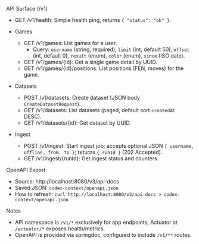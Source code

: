 API Surface (/v1)

- GET /v1/health: Simple health ping, returns `{ "status": "ok" }`.

- Games
  - GET /v1/games: List games for a user.
    - Query: `username` (string, required), `limit` (int, default 50), `offset` (int, default 0), `result` (enum), `color` (enum), `since` (ISO date).
  - GET /v1/games/{id}: Get a single game detail by UUID.
  - GET /v1/games/{id}/positions: List positions (FEN, moves) for the game.

- Datasets
  - POST /v1/datasets: Create dataset (JSON body `CreateDatasetRequest`).
  - GET /v1/datasets: List datasets (paged, default sort `createdAt` DESC).
  - GET /v1/datasets/{id}: Get dataset by UUID.

- Ingest
  - POST /v1/ingest: Start ingest job; accepts optional JSON `{ username, offline, from, to }`; returns `{ runId }` (202 Accepted).
  - GET /v1/ingest/{runId}: Get ingest status and counters.

OpenAPI Export

- Source: http://localhost:8080/v3/api-docs
- Saved JSON: `codex-context/openapi.json`
- How to refresh: `curl http://localhost:8080/v3/api-docs > codex-context/openapi.json`

Notes

- API namespace is `/v1/*` exclusively for app endpoints; Actuator at `/actuator/*` exposes health/metrics.
- OpenAPI is provided via springdoc, configured to include `/v1/**` routes.

